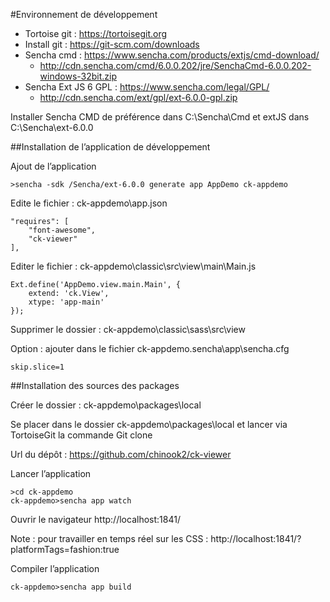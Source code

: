 #Environnement de développement

- Tortoise git : https://tortoisegit.org
- Install git : https://git-scm.com/downloads
- Sencha cmd : https://www.sencha.com/products/extjs/cmd-download/
  - http://cdn.sencha.com/cmd/6.0.0.202/jre/SenchaCmd-6.0.0.202-windows-32bit.zip
- Sencha Ext JS 6 GPL : https://www.sencha.com/legal/GPL/
  - http://cdn.sencha.com/ext/gpl/ext-6.0.0-gpl.zip

Installer Sencha CMD de préférence dans C:\Sencha\Cmd et extJS dans C:\Sencha\ext-6.0.0


##Installation de l’application de développement 

Ajout de l’application
```
>sencha -sdk /Sencha/ext-6.0.0 generate app AppDemo ck-appdemo
```

Edite le fichier : ck-appdemo\app.json
````
"requires": [
    "font-awesome",
    "ck-viewer"
],
````

Editer le fichier : ck-appdemo\classic\src\view\main\Main.js
````
Ext.define('AppDemo.view.main.Main', {
    extend: 'ck.View',
    xtype: 'app-main'
});
````

Supprimer le dossier : ck-appdemo\classic\sass\src\view

Option : ajouter dans le fichier ck-appdemo\.sencha\app\sencha.cfg
````
skip.slice=1
````

##Installation des sources des packages

Créer le dossier : ck-appdemo\packages\local

Se placer dans le dossier ck-appdemo\packages\local et lancer via TortoiseGit la commande Git clone 

Url du dépôt : https://github.com/chinook2/ck-viewer
 

Lancer l’application
````
>cd ck-appdemo
ck-appdemo>sencha app watch
````

Ouvrir le navigateur 
http://localhost:1841/

Note : pour travailler en temps réel sur les CSS : http://localhost:1841/?platformTags=fashion:true 

Compiler l’application
````
ck-appdemo>sencha app build
````
